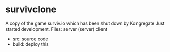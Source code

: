 # survivclone
A copy of the game surviv.io which has been shut down by Kongregate
Just started development.
Files:
server (server)
client
 - src: source code
 - build: deploy this

